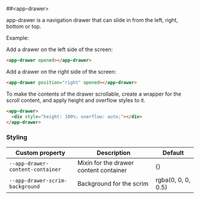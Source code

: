 ##&lt;app-drawer&gt;

app-drawer is a navigation drawer that can slide in from the left, right, bottom or top.

Example:

Add a drawer on the left side of the screen:

```html
<app-drawer opened></app-drawer>
```

Add a drawer on the right side of the screen:

```html
<app-drawer position="right" opened></app-drawer>
```

To make the contents of the drawer scrollable, create a wrapper for the scroll
content, and apply height and overflow styles to it.

```html
<app-drawer>
  <div style="height: 100%; overflow: auto;"></div>
</app-drawer>
```

### Styling

Custom property                  | Description                            | Default
---------------------------------|----------------------------------------|--------------------
`--app-drawer-content-container` | Mixin for the drawer content container | {}
`--app-drawer-scrim-background`  | Background for the scrim               | rgba(0, 0, 0, 0.5)
